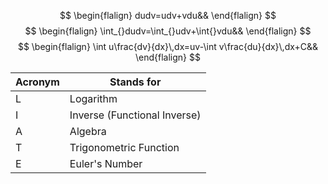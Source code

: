 $$
\begin{flalign}
dudv=udv+vdu&&
\end{flalign}
$$
$$
\begin{flalign}
\int_{}dudv=\int_{}udv+\int{}vdu&&
\end{flalign}
$$
$$
\begin{flalign}
\int u\frac{dv}{dx}\,dx=uv-\int v\frac{du}{dx}\,dx+C&&
\end{flalign}
$$

| Acronym | Stands for                   |
| ------- | ---------------------------- |
| L       | Logarithm                    |
| I       | Inverse (Functional Inverse) |
| A       | Algebra                      |
| T       | Trigonometric Function       |
| E       | Euler's Number               |
